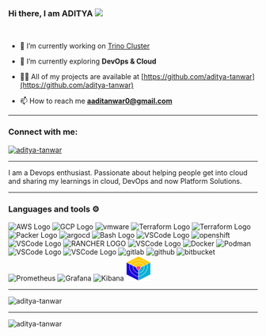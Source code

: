 ### Hi there, I am ADITYA <img src="https://raw.githubusercontent.com/MartinHeinz/MartinHeinz/master/wave.gif" width="40px">
<br/>

- 🔭 I’m currently working on [Trino Cluster](https://trino.io/)

- 🌱 I’m currently exploring **DevOps & Cloud**

- 👨‍💻 All of my projects are available at [https://github.com/aditya-tanwar](https://github.com/aditya-tanwar)

- 📫 How to reach me **aaditanwar0@gmail.com**

---

<h3 align="left">Connect with me:</h3>
<p align="left">
<a href="https://www.linkedin.com/in/aditya-tanwar-92a291235/" target="blank"><img align="center" src="https://user-images.githubusercontent.com/74038190/235294012-0a55e343-37ad-4b0f-924f-c8431d9d2483.gif" alt="aditya-tanwar" height="50" width="50" /></a>

---

I am a Devops enthusiast. Passionate about helping people get into cloud and sharing my learnings in cloud, DevOps and now Platform Solutions.

---

### Languages and tools ⚙️

<p>

<img src="https://cdn.worldvectorlogo.com/logos/amazon-web-services-2.svg" alt="AWS Logo" width="50" height="50"/>
<img src="https://user-images.githubusercontent.com/25181517/183911547-990692bc-8411-4878-99a0-43506cdb69cf.png" alt="GCP Logo" width="50" height="50"/>
<img src="https://cdn.worldvectorlogo.com/logos/vmware-5.svg" alt="vmware" width="50" height="50"/>
<img src="https://cdn.worldvectorlogo.com/logos/ansible.svg" alt="Terraform Logo" width="50" height="50"/>
<img src="https://icon.icepanel.io/Technology/svg/HashiCorp-Terraform.svg" alt="Terraform Logo" width="50" height="50"/>
<img src="https://icon.icepanel.io/Technology/svg/Packer.svg" alt="Packer Logo" width="50" height="50"/>
<img src="https://icon.icepanel.io/Technology/svg/Argo-CD.svg" alt="argocd" width="50" height="50"/> 
<img src="https://cdn.worldvectorlogo.com/logos/bash-1.svg" alt="Bash Logo" width="50" height="50"/> 
<img src="https://cdn.worldvectorlogo.com/logos/visual-studio-code-1.svg" alt="VSCode Logo" width="50" height="50"/> 
<img src="https://cdn.worldvectorlogo.com/logos/openshift-2.svg" alt="openshift" width="50" height="50"/> 
<img src="https://cdn.worldvectorlogo.com/logos/kubernets.svg" alt="VSCode Logo" width="50" height="50"/> 
<img src="https://icon.icepanel.io/Technology/svg/Rancher.svg" alt="RANCHER LOGO" width="50" height="50"/>
<img src="https://icon.icepanel.io/Technology/svg/Visual-Studio-Code-%28VS-Code%29.svg" alt="VSCode Logo" width="50" height="50"/>
<img src="https://icon.icepanel.io/Technology/svg/Docker.svg" alt="Docker" width="50" height="50"/> 
<img src="https://www.mslinn.com/blog/images/buildahPodman/podman-logo-crop.png" alt="Podman" width="50" height="50"/> 
<img src="https://cdn.worldvectorlogo.com/logos/red-hat-1.svg" alt="VSCode Logo" width="50" height="50"/> 
<img src="https://cdn.worldvectorlogo.com/logos/centos-1.svg" alt="VSCode Logo" width="50" height="50"/>
<img src="https://icon.icepanel.io/Technology/svg/GitLab.svg" alt="gitlab" width="50" height="50"/>
<img src="https://cdn.worldvectorlogo.com/logos/github-icon-2.svg" alt="github" width="50" height="50"/>
<img src="https://icon.icepanel.io/Technology/svg/BitBucket.svg" alt="bitbucket" width="50" height="50"/>
<img src="https://icon.icepanel.io/Technology/svg/Prometheus.svg" alt="Prometheus" width="50" height="50"/>
<img src="https://icon.icepanel.io/Technology/svg/Grafana.svg" alt="Grafana" width="50" height="50"/>
<img src="https://icon.icepanel.io/Technology/svg/Kibana.svg" alt="Kibana" width="50" height="50"/>
<img src="https://raw.githubusercontent.com/aquasecurity/trivy-docker-extension/main/trivy.svg" alt="trivy" width="50" height="50"/>

</p>

---

<p align="left"> 
<img src="https://komarev.com/ghpvc/?username=aditya-tanwar&label=Profile%20views&color=blueviolet&style=flat" alt="aditya-tanwar" /> 
</p>

---

<p><img align="left" src="https://github-readme-stats.vercel.app/api/top-langs?username=aditya-tanwar&show_icons=true&theme=dark&locale=en&layout=compact" alt="aditya-tanwar" /></p>
